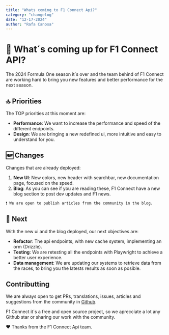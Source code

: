 ```yaml
---
title: "Whats coming to F1 Connect Api?"
category: "changelog"
date: "12-17-2024"
author: "Rafa Canosa"
---
```


# 🚀 What´s coming up for F1 Connect API?

The 2024 Formula One season it´s over and the team behind of F1 Connect are working hard to bring you new features and better performance for the next season.

## 🔝 Priorities

The TOP priorities at this moment are:

- **Performance**: We want to increase the performance and speed of the different endpoints.
- **Design**: We are bringing a new redefined ui, more intuitive and easy to understand for you.

## 🆕 Changes

Changes that are already deployed:

1. **New UI**: New colors, new header with searchbar, new documentation page, focused on the speed.
2. **Blog**: As you can see if you are reading these, F1 Connect have a new blog section to post dev updates and F1 news.

```alert
❗ We are open to publish articles from the community in the blog.
```

## 📌 Next

With the new ui and the blog deployed, our next objectives are:

- **Refactor**: The api endpoints, with new cache system, implementing an orm (Drizzle).
- **Testing**: We are retesting all the endpoints with Playwright to achieve a better user experience.
- **Data management**: We are updating our systems to retrieve data from the races, to bring you the latests results as soon as posible.

## Contributting

We are always open to get PRs, translations, issues, articles and suggestions from the community in [Github](https://github.com/Rafacv23/F1-api).

F1 Connect it´s a free and open source project, so we aprecciate a lot any Github star or sharing our work with the community.

♥️ Thanks from the F1 Connect Api team.
